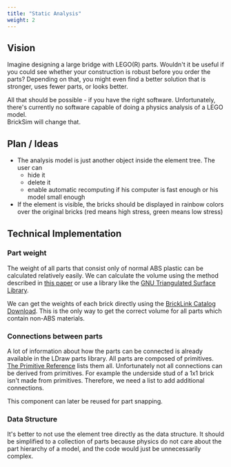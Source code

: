 ```yaml
---
title: "Static Analysis"
weight: 2
---
```

## Vision
Imagine designing a large bridge with LEGO(R) parts. 
Wouldn't it be useful if you could see whether your construction is robust before you order the parts?
Depending on that, you might even find a better solution that is stronger, uses fewer parts, or looks better.

All that should be possible - if you have the right software.
Unfortunately, there's currently no software capable of doing a physics analysis of a LEGO model.  
BrickSim will change that.

## Plan / Ideas
* The analysis model is just another object inside the element tree. The user can
    * hide it
    * delete it
    * enable automatic recomputing if his computer is fast enough or his model small enough
* If the element is visible, the bricks should be displayed in rainbow colors over the original bricks (red means high stress, green means low stress)

## Technical Implementation

### Part weight
The weight of all parts that consist only of normal ABS plastic can be calculated relatively easily.
We can calculate the volume using the method described in [this paper](http://chenlab.ece.cornell.edu/Publication/Cha/icip01_Cha.pdf)
or use a library like the [GNU Triangulated Surface Library](http://gts.sourceforge.net/).

We can get the weights of each brick directly using the [BrickLink Catalog Download](https://www.bricklink.com/catalogDownload.asp).
This is the only way to get the correct volume for all parts which contain non-ABS materials.

### Connections between parts
A lot of information about how the parts can be connected is already available in the LDraw parts library.
All parts are composed of primitives. [The Primitive Reference](https://www.ldraw.org/library/primref/) lists them all.
Unfortunately not all connections can be derived from primitives. For example the underside stud of a 1x1 brick isn't made from primitives.
Therefore, we need a list to add additional connections.

This component can later be reused for part snapping.

### Data Structure
It's better to not use the element tree directly as the data structure. It should be simplified to a collection of parts
because physics do not care about the part hierarchy of a model, and the code would just be unnecessarily complex. 

